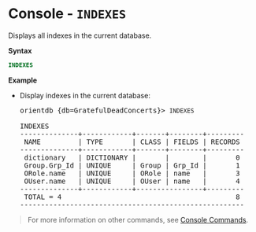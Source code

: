 # Console - `INDEXES`

Displays all indexes in the current database.

**Syntax**

```sql
INDEXES
```

**Example**

- Display indexes in the current database:

  <pre>
  orientdb {db=GratefulDeadConcerts}> <code class="lang-sql userinput">INDEXES</code>

  INDEXES
  --------------+------------+-------+--------+---------
   NAME         | TYPE       | CLASS | FIELDS | RECORDS 
  --------------+------------+-------+--------+---------
   dictionary   | DICTIONARY |       |        |       0 
   Group.Grp_Id | UNIQUE     | Group | Grp_Id |       1 
   ORole.name   | UNIQUE     | ORole | name   |       3 
   OUser.name   | UNIQUE     | OUser | name   |       4 
  --------------+------------+----------------+---------
   TOTAL = 4                                          8 
  ------------------------------------------------------
  </pre>


>For more information on other commands, see [Console Commands](Console-Commands.md).
